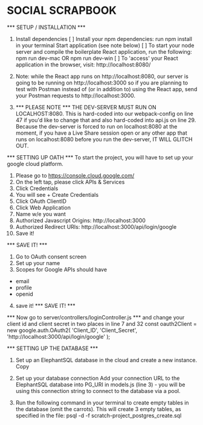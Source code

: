 # SOCIAL SCRAPBOOK

*** SETUP / INSTALLATION ***
1. Install dependencies
[ ] Install your npm dependencies: run npm install in your terminal
Start application (see note below)
[ ] To start your node server and compile the boilerplate React application, run the following: npm run dev-mac OR
npm run dev-win
[ ] To 'access' your React application in the browser, visit: http://localhost:8080/

2. Note: while the React app runs on http://localhost:8080, our server is going to be running on http://localhost:3000 so if you are planning to test with Postman instead of (or in addition to) using the React app, send your Postman requests to http://localhost:3000.

3. *** PLEASE NOTE *** THE DEV-SERVER MUST RUN ON LOCALHOST:8080. This is hard-coded into our webpack-config on line 47 if you'd like to change that and also hard-coded into api.js on line 29. Because the dev-server is forced to run on localhost:8080 at the moment, if you have a Live Share session open or any other app that runs on localhost:8080 before you run the dev-server, IT WILL GLITCH OUT.

*** SETTING UP OATH ***
To start the project, you will have to set up your google cloud platform.

1. Please go to https://console.cloud.google.com/
2. On the left tap, please click APIs & Services 
3. Click Credentials 
4. You will see + Create Credentials
5. Click OAuth ClientID
6. Click Web Application
7. Name w/e you want
8. Authorized Javascript Origins: http://localhost:3000
9. Authorized Redirect URIs: http://localhost:3000/api/login/google
10. Save it!

*** SAVE IT! ***

1. Go to OAuth consent screen
2. Set up your name 
3. Scopes for Google APIs should have 
 - email 	
 - profile	
 - openid
4. save it!
*** SAVE IT! ***

*** Now go to server/controllers/loginController.js ***
and change your client id and client secret in two places in line 7 and 32
    const oauth2Client = new google.auth.OAuth2(
        'Client_ID',
        'Client_Secret',
        'http://localhost:3000/api/login/google'
    );

*** SETTING UP THE DATABASE ***
1. Set up an ElephantSQL database in the cloud and create a new instance. Copy 
 
2. Set up your database connection
Add your connection URL to the ElephantSQL database into PG_URI in models.js (line 3) - you will be using this connection string to connect to the database via a pool.

3. Run the following command in your terminal to create empty tables in the database (omit the carrots). This will create 3 empty tables, as specified in the file:
psql -d <INSERT YOUR PG_URI HERE> -f scratch-project_postgres_create.sql

